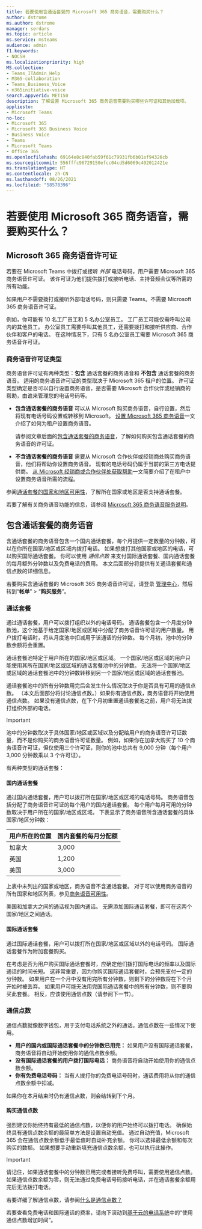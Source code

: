 ```yaml
---
title: 若要使用含通话套餐的 Microsoft 365 商务语音，需要购买什么？
author: dstrome
ms.author: dstrome
manager: serdars
ms.topic: article
ms.service: msteams
audience: admin
f1.keywords:
- NOCSH
ms.localizationpriority: high
MS.collection:
- Teams_ITAdmin_Help
- M365-collaboration
- Teams_Business_Voice
- m365initiative-voice
search.appverid: MET150
description: 了解设置 Microsoft 365 商务语音需要购买哪些许可证和其他加载项。
appliesto:
- Microsoft Teams
no-loc:
- Microsoft 365
- Microsoft 365 Business Voice
- Business Voice
- Teams
- Microsoft Teams
- Office 365
ms.openlocfilehash: 69164e8c840fab59f61c79931fb6b01ef94326cb
ms.sourcegitcommit: 556fffc96729150efcc04cd5d6069c402012421e
ms.translationtype: HT
ms.contentlocale: zh-CN
ms.lasthandoff: 08/26/2021
ms.locfileid: "58578396"
---
```

# <a name="what-do-i-need-to-buy-to-use-microsoft-365-business-voice"></a>若要使用 Microsoft 365 商务语音，需要购买什么？

## <a name="microsoft-365-business-voice-licenses"></a>Microsoft 365 商务语音许可证

若要在 Microsoft Teams 中拨打或接听 *外部* 电话号码，用户需要 Microsoft 365 商务语音许可证。 该许可证为他们提供拨打或接听电话、主持音频会议等所需的所有功能。

如果用户不需要拨打或接听外部电话号码，则只需要 Teams。不需要 Microsoft 365 商务语音许可证。

例如，你可能有 10 名工厂员工和 5 名办公室员工。 工厂员工可能仅需呼叫公司内的其他员工。 办公室员工需要呼叫其他员工，还需要拨打和接听供应商、合作伙伴和客户的电话。 在这种情况下，只有 5 名办公室员工需要 Microsoft 365 商务语音许可证。

### <a name="business-voice-license-types"></a>商务语音许可证类型

商务语音许可证有两种类型：**包含** 通话套餐的商务语音和 **不包含** 通话套餐的商务语音。 适用的商务语音许可证的类型取决于 Microsoft 365 租户的位置。 许可证类型确定是否可以自行设置商务语音，是否需要 Microsoft 合作伙伴或经销商的帮助，由谁来管理您的电话号码等。

- **包含通话套餐的商务语音** 可以从 Microsoft 购买商务语音，自行设置，然后将现有电话号码设置或转移到 Microsoft。 [设置 Microsoft 365 商务语音](set-up-overview.md)一文介绍了如何为租户设置商务语音。

  请参阅文章后面的[包含通话套餐的商务语音](#business-voice-with-calling-plan)，了解如何购买包含通话套餐的商务语音的许可证。
- **不含通话套餐的商务语音** 需要从 Microsoft 合作伙伴或经销商处购买商务语音，他们将帮助你设置商务语音。 现有的电话号码仍属于当前的第三方电话提供商。 [从 Microsoft 经销商或合作伙伴处获取帮助](reseller-partner-support.md)一文简要介绍了在租户中设置商务语音所需的流程。

参阅[通话套餐的国家和地区可用性](country-region-availability.md)，了解所在国家或地区是否支持通话套餐。

若要了解有关商务语音功能的信息，请参阅 [Microsoft 365 商务语音服务说明](/office365/servicedescriptions/microsoft-365-business-voice-service-description)。

## <a name="business-voice-with-calling-plan"></a>包含通话套餐的商务语音

含通话套餐的商务语音包含一个国内通话套餐，每个月提供一定数量的分钟数，可以在你所在国家/地区或区域内拨打电话。 如果想拨打其他国家或地区的电话，可以购买国际通话套餐。 你可以使用 *通信点数* 来支付国际通话套餐、国内通话套餐的每月额外分钟数以及免费电话的费用。 本文后面部分将提供有关通话套餐和通信点数的详细信息。

若要购买含通话套餐的 Microsoft 365 商务语音许可证，请登录 [管理中心](https://admin.microsoft.com/Adminportal/Home#/homepage)，然后转到“**帐单**” > “**购买服务**”。

### <a name="calling-plans"></a>通话套餐

通过通话套餐，用户可以拨打组织以外的电话号码。 通话套餐包含一个月度分钟数池，这个池基于给定国家/地区或区域中分配了商务语音许可证的用户数量。 用户拨打电话时，将从月度池中扣减用于该通话的分钟数。 每个月初，池中的分钟数余额将会重置。

通话套餐池特定于用户所在的国家/地区或区域。 一个国家/地区或区域的用户只能使用其所在国家/地区或区域的通话套餐池中的分钟数。 无法将一个国家/地区或区域的通话套餐池中的分钟数转移到另一个国家/地区或区域的通话套餐池。

通话套餐池中的所有分钟数用完后会发生什么情况取决于你是否具有可用的通信点数。 （本文后面部分将讨论通信点数。）如果你有通信点数，商务语音将开始使用通信点数。 如果没有通信点数，在下个月初重置通话套餐池之前，用户将无法拨打组织外部的电话。

> [!IMPORTANT]
> 池中的分钟数取决于具体国家/地区或区域以及分配给用户的商务语音许可证数量，而不是你购买的商务语音许可证数量。 例如，如果你在加拿大购买了 10 个商务语音许可证，但仅使用三个许可证，则你的池中总共有 9,000 分钟（每个用户 3,000 分钟数乘以 3 个许可证）。

有两种类型的通话套餐：

#### <a name="domestic-calling-plan"></a>国内通话套餐

通过国内通话套餐，用户可以拨打所在国家/地区或区域的电话号码。 商务语音包括分配了商务语音许可证的每个用户的国内通话套餐。 每个用户每月可用的分钟数取决于用户所在的国家/地区或区域。 下表显示了商务语音所含通话套餐的具体国家/地区分钟数：

|用户所在的位置          |国内套餐的每月分配额  |
|-----------------------------------|--------------------------------------|
|加拿大                             | 3,000                                |
|英国                     | 1,200                                |
|美国                      | 3,000                                |

上表中未列出的国家或地区，商务语音不含通话套餐。 对于可以使用商务语音的所有国家和地区列表，参见[商务语音可用性](country-region-availability.md)。

美国和加拿大之间的通话视为国内通话。 无需添加国际通话套餐，即可在这两个国家/地区之间通话。

#### <a name="international-calling-plan"></a>国际通话套餐

通过国际通话套餐，用户可以拨打所在国家/地区或区域以外的电话号码。 国际通话套餐作为附加套餐购买。

在考虑是否为用户购买国际通话套餐时，应确定他们拨打国际电话的频率以及国际通话的时间长短。 这非常重要，因为你购买国际通话套餐时，会预先支付一定的分钟数。 如果用户在一个月中没有用完所有分钟数，则剩下的分钟数将在下个月开始时被丢弃。 如果用户可能无法用完国际通话套餐中的所有分钟数，则不要购买此套餐。 相反，应该使用通信点数（请参阅下一节）。

### <a name="communications-credits"></a>通信点数

通信点数就像数字钱包，用于支付电话系统之外的通话。通信点数在一些情况下使用。

- **用户的国内或国际通话套餐中的分钟数已用完：** 如果用户没有国际通话套餐，商务语音将自动开始使用你的通信点数余额。
- **没有国际通话套餐的用户拨打国际电话：** 商务语音将自动开始使用你的通信点数余额。
- **你有免费电话号码：** 当有人拨打你的免费电话号码时，通话费用将从你的通信点数余额中扣减。

如果你在本月结束时仍有通信点数，则会结转到下个月。

#### <a name="buy-communication-credits"></a>购买通信点数

强烈建议你始终持有最低的通信点数，以便你的用户始终可以拨打电话。 确保始终具有通信点数余额的最简单方法是设置自动充值。 通过自动充值，Microsoft 365 会在通信点数余额低于最低值时自动补充余额。 你可以选择最低余额和每次购买的数额。 如果想要手动重新填充通信点数余额，也可以执行此操作。

> [!IMPORTANT]
> 请记住，如果通话套餐中的分钟数已用完或者接听免费呼叫，需要使用通信点数。 如果通信点数余额为零，则无法通过免费电话号码接听电话，并在通话套餐余额用完后无法拨打电话。

若要详细了解通信点数，请参阅[什么是通信点数？](../what-are-communications-credits.md)

若要查看免费电话和国际通话的费率，请向下滚动到[基于云的电话系统](https://products.office.com/microsoft-teams/voice-calling#ow-download-rates)中的“使用通信点数增加时间”。